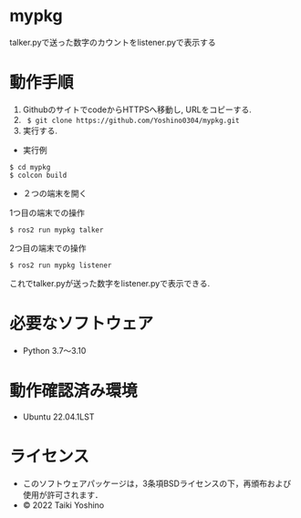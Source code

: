 # mypkg
talker.pyで送った数字のカウントをlistener.pyで表示する

# 動作手順
1. GithubのサイトでcodeからHTTPSへ移動し, URLをコピーする.
1. ```` $ git clone https://github.com/Yoshino0304/mypkg.git````
1. 実行する.

* 実行例

````
$ cd mypkg
$ colcon build
````

* ２つの端末を開く

1つ目の端末での操作

```$ ros2 run mypkg talker```

2つ目の端末での操作

```$ ros2 run mypkg listener```

これでtalker.pyが送った数字をlistener.pyで表示できる.
# 必要なソフトウェア
* Python 3.7～3.10

# 動作確認済み環境
* Ubuntu 22.04.1LST

# ライセンス
* このソフトウェアパッケージは，3条項BSDライセンスの下，再頒布および使用が許可されます．
* © 2022 Taiki Yoshino
